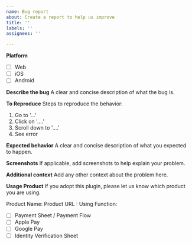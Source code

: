 ```yaml
---
name: Bug report
about: Create a report to help us improve
title: ''
labels: ''
assignees: ''

---
```


**Platform**

- [ ] Web
- [ ] iOS
- [ ] Android

**Describe the bug**
A clear and concise description of what the bug is.

**To Reproduce**
Steps to reproduce the behavior:
1. Go to '...'
2. Click on '....'
3. Scroll down to '....'
4. See error

**Expected behavior**
A clear and concise description of what you expected to happen.

**Screenshots**
If applicable, add screenshots to help explain your problem.

**Additional context**
Add any other context about the problem here.

**Usage Product**
If you adopt this plugin, please let us know which product you are using.

Product Name: 
Product URL :
Using Function:
- [ ] Payment Sheet / Payment Flow
- [ ] Apple Pay
- [ ] Google Pay
- [ ] Identity Verification Sheet
